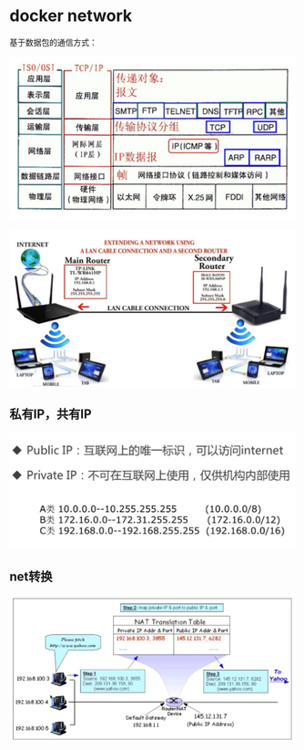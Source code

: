 # docker network

基于数据包的通信方式：



![tcp](img/tcp.png)





![ly](img/ly.png)





## 私有IP，共有IP

![ip](img/ip.png)

 



## net转换

![net](img/net.png)

